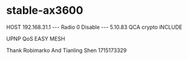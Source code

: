 # stable-ax3600
HOST 192.168.31.1 --- Radio 0 Disable ---
5.10.83
QCA crypto iNCLUDE

UPNP
QoS
EASY MESH 

Thank Robimarko And Tianling Shen
1715173329
